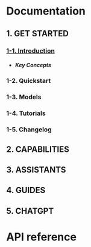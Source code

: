 # Documentation
## 1. GET STARTED
### [1-1. Introduction](https://github.com/jo-aiden/OpenAI/blob/main/GET%20STARTED/Introduction.md)
- ##### Key Concepts

### 1-2. Quickstart
### 1-3. Models
### 1-4. Tutorials
### 1-5. Changelog

## 2. CAPABILITIES

## 3. ASSISTANTS

## 4. GUIDES

## 5. CHATGPT

# API reference